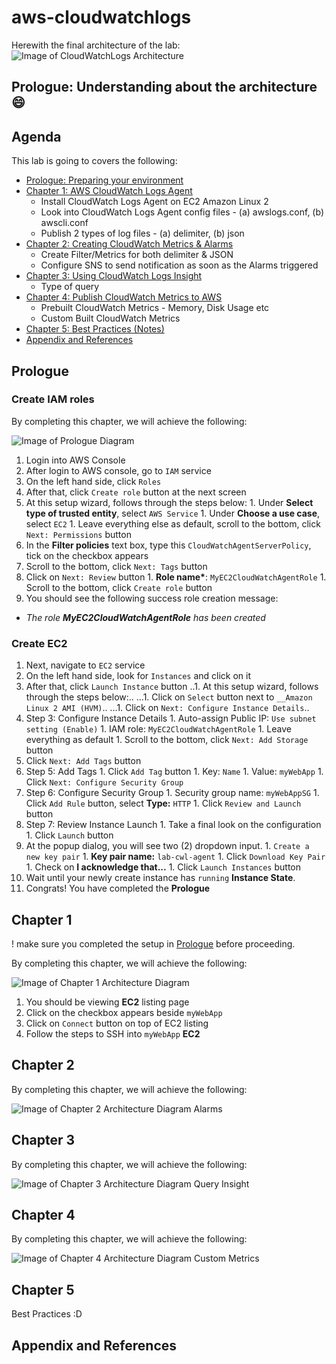 # aws-cloudwatchlogs

Herewith the final architecture of the lab:
![Image of CloudWatchLogs Architecture](https://d2908q01vomqb2.cloudfront.net/fc074d501302eb2b93e2554793fcaf50b3bf7291/2018/04/25/SPO_Data-ingestion_final.png)

## Prologue: Understanding about the architecture :smile:


## Agenda
This lab is going to covers the following:
- [Prologue: Preparing your environment](#Prologue)
- [Chapter 1: AWS CloudWatch Logs Agent](#Chapter-1)
  - Install CloudWatch Logs Agent on EC2 Amazon Linux 2
  - Look into CloudWatch Logs Agent config files - (a) awslogs.conf, (b) awscli.conf
  - Publish 2 types of log files - (a) delimiter, (b) json
- [Chapter 2: Creating CloudWatch Metrics & Alarms](#Chapter-2)
  - Create Filter/Metrics for both delimiter & JSON
  - Configure SNS to send notification as soon as the Alarms triggered
- [Chapter 3: Using CloudWatch Logs Insight](#Chapter-3)
  - Type of query
- [Chapter 4: Publish CloudWatch Metrics to AWS](#Chapter-4)
  - Prebuilt CloudWatch Metrics - Memory, Disk Usage etc
  - Custom Built CloudWatch Metrics
- [Chapter 5: Best Practices (Notes)](#Chapter-5)
- [Appendix and References](#References-and-References)


## Prologue
### Create IAM roles
By completing this chapter, we will achieve the following:

![Image of Prologue Diagram](https)
1. Login into AWS Console
1. After login to AWS console, go to `IAM` service
1. On the left hand side, click `Roles`
1. After that, click `Create role` button at the next screen
  1. At this setup wizard, follows through the steps below:
    1. Under __Select type of trusted entity__, select `AWS Service`
    1. Under __Choose a use case__, select `EC2`
    1. Leave everything else as default, scroll to the bottom, click `Next: Permissions` button
  1. In the __Filter policies__ text box, type this `CloudWatchAgentServerPolicy`, tick on the checkbox appears
  1. Scroll to the bottom, click `Next: Tags` button
  1. Click on `Next: Review` button
    1. __Role name*__: `MyEC2CloudWatchAgentRole`
    1. Scroll to the bottom, click `Create role` button
  1. You should see the following success role creation message:
  - *The role __MyEC2CloudWatchAgentRole__ has been created*

### Create EC2
1. Next, navigate to `EC2` service
1. On the left hand side, look for `Instances` and click on it
1. After that, click `Launch Instance` button
..1. At this setup wizard, follows through the steps below:..
...1. Click on `Select` button next to `__Amazon Linux 2 AMI (HVM)`..
...1. Click on `Next: Configure Instance Details`..
  1. Step 3: Configure Instance Details
    1. Auto-assign Public IP: `Use subnet setting (Enable)`
    1. IAM role: `MyEC2CloudWatchAgentRole`
    1. Leave everything as default
    1. Scroll to the bottom, click `Next: Add Storage` button
  1. Click `Next: Add Tags` button
  1. Step 5: Add Tags
    1. Click `Add Tag` button
    1. Key: `Name`
    1. Value: `myWebApp`
    1. Click `Next: Configure Security Group`
  1. Step 6: Configure Security Group
    1. Security group name: `myWebAppSG`
    1. Click `Add Rule` button, select __Type:__ `HTTP`
    1. Click `Review and Launch` button
  1. Step 7: Review Instance Launch
    1. Take a final look on the configuration
    1. Click `Launch` button
  1. At the popup dialog, you will see two (2) dropdown input.
    1. `Create a new key pair`
    1. __Key pair name:__ `lab-cwl-agent`
    1. Click `Download Key Pair`
    1. Check on __I acknowledge that...__
    1. Click `Launch Instances` button
  1. Wait until your newly create instance has `running` __Instance State__.
  1. Congrats! You have completed the __Prologue__

## Chapter 1
! make sure you completed the setup in [Prologue](#Prologue) before proceeding.

By completing this chapter, we will achieve the following:

![Image of Chapter 1 Architecture Diagram](https)
1. You should be viewing __EC2__ listing page
1. Click on the checkbox appears beside `myWebApp`
1. Click on `Connect` button on top of EC2 listing
1. Follow the steps to SSH into `myWebApp` __EC2__

## Chapter 2
By completing this chapter, we will achieve the following:

![Image of Chapter 2 Architecture Diagram](https)
Alarms

## Chapter 3
By completing this chapter, we will achieve the following:

![Image of Chapter 3 Architecture Diagram](https)
Query Insight

## Chapter 4
By completing this chapter, we will achieve the following:

![Image of Chapter 4 Architecture Diagram](https)
Custom Metrics

## Chapter 5
Best Practices :D

## Appendix and References

